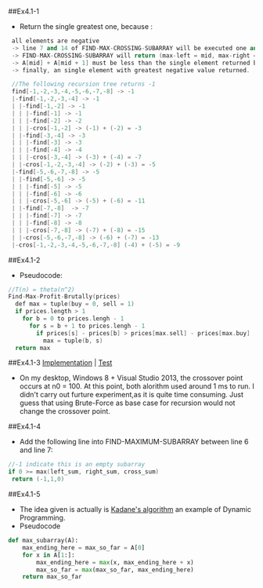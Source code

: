 ##Ex4.1-1
 * Return the single greatest one, because :
```cpp
 all elements are negative
 -> line 7 and 14 of FIND-MAX-CROSSING-SUBARRAY will be executed one and only one time
 -> FIND-MAX-CROSSING-SUBARRAY will return (max-left = mid, max-right = mid + 1, left-sum + right-sum = A[mid] + A[mid + 1])
 -> A[mid] + A[mid + 1] must be less than the single element returned by the same level FIND-MAXIMUM-SUBARRAY
 -> finally, an single element with greatest negative value returned.

 //The following recursion tree returns -1
 find[-1,-2,-3,-4,-5,-6,-7,-8] -> -1
 |-find[-1,-2,-3,-4] -> -1
 | |-find[-1,-2] -> -1
 | | |-find[-1] -> -1
 | | |-find[-2] -> -2
 | | |-cros[-1,-2] -> (-1) + (-2) = -3
 | |-find[-3,-4] -> -3
 | | |-find[-3] -> -3
 | | |-find[-4] -> -4
 | | |-cros[-3,-4] -> (-3) + (-4) = -7
 | |-cros[-1,-2,-3,-4] -> (-2) + (-3) = -5
 |-find[-5,-6,-7,-8] -> -5
 | |-find[-5,-6] -> -5
 | | |-find[-5] -> -5
 | | |-find[-6] -> -6
 | | |-cros[-5,-6] -> (-5) + (-6) = -11
 | |-find[-7,-8]  -> -7
 | | |-find[-7] -> -7
 | | |-find[-8] -> -8
 | | |-cros[-7,-8] -> (-7) + (-8) = -15
 | |-cros[-5,-6,-7,-8] -> (-6) + (-7) = -13
 |-cros[-1,-2,-3,-4,-5,-6,-7,-8] (-4) + (-5) = -9
```
 
##Ex4.1-2
  * Pseudocode:
```cpp
//T(n) = theta(n^2)
Find-Max-Profit-Brutally(prices)
  def max = tuple(buy = 0, sell = 1)
  if prices.length > 1
    for b = 0 to prices.lengh - 1
      for s = b + 1 to prices.lengh - 1
        if prices[s] - prices[b] > prices[max.sell] - prices[max.buy]
          max = tuple(b, s)
  return max
```

##Ex4.1-3 [Implementation](src/maximum_subarray.hpp) | [Test](test/test_maximum_subarray.cpp)
 * On my desktop, Windows 8 + Visual Studio 2013, the crossover point occurs at n0 = 100. At this point, both alorithm used around 1 ms to run. I didn't carry out furture experiment,as it is quite time consuming. Just guess that using Brute-Force as base case for recursion would not change the crossover point.

##Ex4.1-4
 * Add the following line into FIND-MAXIMUM-SUBARRAY between line 6 and line 7:
```cpp
//-1 indicate this is an empty subarray
if 0 >= max(left_sum, right_sum, cross_sum)
 return (-1,1,0)
```
##Ex4.1-5
 * The idea given is actually is [Kadane's algorithm](http://en.wikipedia.org/wiki/Maximum_subarray_problem) an example of Dynamic Programming. 
 * Pseudocode 
```python
def max_subarray(A):
    max_ending_here = max_so_far = A[0]
    for x in A[1:]:
        max_ending_here = max(x, max_ending_here + x)
        max_so_far = max(max_so_far, max_ending_here)
    return max_so_far
```
